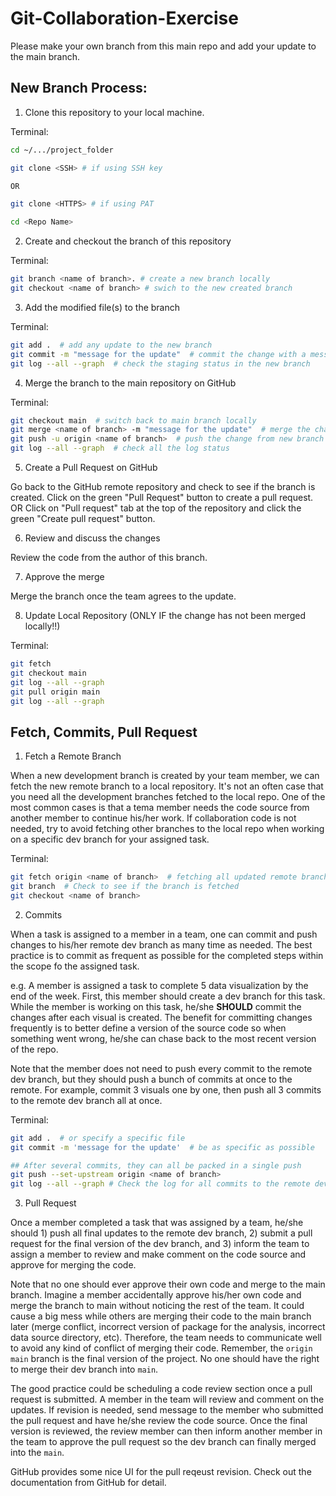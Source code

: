 # Git-Collaboration-Exercise
Please make your own branch from this main repo and add your update to the main branch.


## New Branch Process:

1. Clone this repository to your local machine.

Terminal:

``` sh
cd ~/.../project_folder

git clone <SSH> # if using SSH key

OR

git clone <HTTPS> # if using PAT

cd <Repo Name>
```

2. Create and checkout the branch of this repository

Terminal:

``` sh
git branch <name of branch>. # create a new branch locally
git checkout <name of branch> # swich to the new created branch
```

3. Add the modified file(s) to the branch

Terminal:

``` sh
git add .  # add any update to the new branch
git commit -m "message for the update"  # commit the change with a message
git log --all --graph  # check the staging status in the new branch
```

4. Merge the branch to the main repository on GitHub

Terminal:

``` sh
git checkout main  # switch back to main branch locally
git merge <name of branch> -m "message for the update"  # merge the changes in new branch to main locally
git push -u origin <name of branch>  # push the change from new branch to the remote, namely "origin"
git log --all --graph  # check all the log status 
```

5. Create a Pull Request on GitHub

Go back to the GitHub remote repository and check to see if the branch is created.
Click on the green "Pull Request" button to create a pull request.
OR
Click on "Pull request" tab at the top of the repository and click the green "Create pull request" button.

6. Review and discuss the changes

Review the code from the author of this branch.

7. Approve the merge

Merge the branch once the team agrees to the update.

8. Update Local Repository (ONLY IF the change has not been merged locally!!)

Terminal:

``` sh
git fetch 
git checkout main
git log --all --graph
git pull origin main
git log --all --graph
```

## Fetch, Commits, Pull Request

1. Fetch a Remote Branch

When a new development branch is created by your team member, we can fetch the new remote branch to a local repository.  It's not an often case that you need all the development branches fetched to the local repo.  One of the most common cases is that a tema member needs the code source from another member to continue his/her work.  If collaboration code is not needed, try to avoid fetching other branches to the local repo when working on a specific dev branch for your assigned task.

Terminal:

``` sh
git fetch origin <name of branch>  # fetching all updated remote branches to the local repo
git branch  # Check to see if the branch is fetched
git checkout <name of branch>
```

2. Commits

When a task is assigned to a member in a team, one can commit and push changes to his/her remote dev branch as many time as needed.  The best practice is to commit as frequent as possible for the completed steps within the scope fo the assigned task. 

e.g. A member is assigned a task to complete 5 data visualization by the end of the week.  First, this member should create a dev branch for this task. While the member is working on this task, he/she **SHOULD** commit the changes after each visual is created. The benefit for committing changes frequently is to better define a version of the source code so when something went wrong, he/she can chase back to the most recent version of the repo.

Note that the member does not need to push every commit to the remote dev branch, but they should push a bunch of commits at once to the remote.  For example, commit 3 visuals one by one, then push all 3 commits to the remote dev branch all at once.

Terminal:

``` sh
git add .  # or specify a specific file
git commit -m 'message for the update'  # be as specific as possible

## After several commits, they can all be packed in a single push
git push --set-upstream origin <name of branch>
git log --all --graph # Check the log for all commits to the remote dev branch
```

3. Pull Request

Once a member completed a task that was assigned by a team, he/she should 1) push all final updates to the remote dev branch, 2) submit a pull request for the final version of the dev branch, and 3) inform the team to assign a member to review and make comment on the code source and approve for merging the code.  

Note that no one should ever approve their own code and merge to the main branch.  Imagine a member accidentally approve his/her own code and merge the branch to main without noticing the rest of the team.  It could cause a big mess while others are merging their code to the main branch later (merge conflict, incorrect version of package for the analysis, incorrect data source directory, etc).  Therefore, the team needs to communicate well to avoid any kind of conflict of merging their code.  Remember, the ```origin main``` branch is the final version of the project.  No one should have the right to merge their dev branch into ```main```.

The good practice could be scheduling a code review section once a pull request is submitted.  A member in the team will review and comment on the updates.  If revision is needed, send message to the member who submitted the pull request and have he/she review the code source.  Once the final version is reviewed, the review member can then inform another member in the team to approve the pull request so the dev branch can finally merged into the ```main```.  

GitHub provides some nice UI for the pull reqeust revision.  Check out the documentation from GitHub for detail. 


